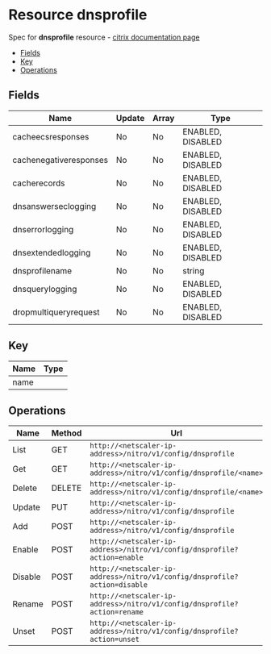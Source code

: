 # Resource dnsprofile

Spec for **dnsprofile** resource - [citrix documentation page](https://developer-docs.citrix.com/projects/netscaler-nitro-api/en/11.0/configuration/domain-name-service/dnsprofile/dnsprofile/)

- [Fields](#fields)
- [Key](#key)
- [Operations](#operations)

## Fields

| Name | Update | Array | Type |
|----|----|----|----|
|cacheecsresponses|No|No|ENABLED, DISABLED|
|cachenegativeresponses|No|No|ENABLED, DISABLED|
|cacherecords|No|No|ENABLED, DISABLED|
|dnsanswerseclogging|No|No|ENABLED, DISABLED|
|dnserrorlogging|No|No|ENABLED, DISABLED|
|dnsextendedlogging|No|No|ENABLED, DISABLED|
|dnsprofilename|No|No|string|
|dnsquerylogging|No|No|ENABLED, DISABLED|
|dropmultiqueryrequest|No|No|ENABLED, DISABLED|

## Key

| Name | Type |
|----|----|
| name |  |

## Operations

| Name | Method | Url |
|----|----|----|
| List | GET | `http://<netscaler-ip-address>/nitro/v1/config/dnsprofile` |
| Get | GET | `http://<netscaler-ip-address>/nitro/v1/config/dnsprofile/<name>` |
| Delete | DELETE | `http://<netscaler-ip-address>/nitro/v1/config/dnsprofile/<name>` |
| Update | PUT | `http://<netscaler-ip-address>/nitro/v1/config/dnsprofile` |
| Add | POST | `http://<netscaler-ip-address>/nitro/v1/config/dnsprofile` |
| Enable | POST | `http://<netscaler-ip-address>/nitro/v1/config/dnsprofile?action=enable` |
| Disable | POST | `http://<netscaler-ip-address>/nitro/v1/config/dnsprofile?action=disable` |
| Rename | POST | `http://<netscaler-ip-address>/nitro/v1/config/dnsprofile?action=rename` |
| Unset | POST | `http://<netscaler-ip-address>/nitro/v1/config/dnsprofile?action=unset` |


